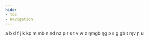 ```yaml
---
hide:
- toc
- navigation
---
```

a
b
d
f
j
k
kp
m
mb
n
nd
nz
p
r
s
t
v
w
z
ŋmɡb
ŋɡ
ɔ
ɛ
ɡ
ɡb
ɪ
ɱv
ɲ
ʊ
